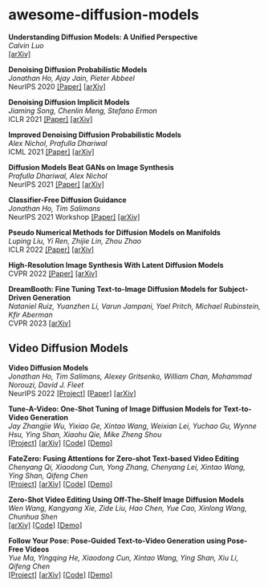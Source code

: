 # awesome-diffusion-models

**Understanding Diffusion Models: A Unified Perspective**<br>
*Calvin Luo*<br>
[[arXiv]](https://arxiv.org/abs/2208.11970)

**Denoising Diffusion Probabilistic Models**<br>
*Jonathan Ho, Ajay Jain, Pieter Abbeel*<br>
NeurIPS 2020 [[Paper]](https://proceedings.neurips.cc/paper/2020/hash/4c5bcfec8584af0d967f1ab10179ca4b-Abstract.html) [[arXiv]](https://arxiv.org/abs/2006.11239)

**Denoising Diffusion Implicit Models**<br>
*Jiaming Song, Chenlin Meng, Stefano Ermon*<br>
ICLR 2021 [[Paper]](https://openreview.net/forum?id=St1giarCHLP) [[arXiv]](https://arxiv.org/abs/2010.02502)

**Improved Denoising Diffusion Probabilistic Models**<br>
*Alex Nichol, Prafulla Dhariwal*<br>
ICML 2021 [[Paper]](https://arxiv.org/abs/2102.09672) [[arXiv]](https://arxiv.org/abs/2105.05233)

**Diffusion Models Beat GANs on Image Synthesis**<br>
*Prafulla Dhariwal, Alex Nichol*<br>
NeurIPS 2021 [[Paper]](https://papers.nips.cc/paper/2021/hash/49ad23d1ec9fa4bd8d77d02681df5cfa-Abstract.html) [[arXiv]](https://arxiv.org/abs/2105.05233)

**Classifier-Free Diffusion Guidance**<br>
*Jonathan Ho, Tim Salimans*<br>
NeurIPS 2021 Workshop [[Paper]](https://openreview.net/forum?id=qw8AKxfYbI) [[arXiv]](https://arxiv.org/abs/2207.12598)

**Pseudo Numerical Methods for Diffusion Models on Manifolds**<br>
*Luping Liu, Yi Ren, Zhijie Lin, Zhou Zhao*<br>
ICLR 2022 [[Paper]](https://openreview.net/forum?id=PlKWVd2yBkY) [[arXiv]](https://arxiv.org/abs/2202.09778)

**High-Resolution Image Synthesis With Latent Diffusion Models**<br>
CVPR 2022 [[Paper]](https://openaccess.thecvf.com/content/CVPR2022/html/Rombach_High-Resolution_Image_Synthesis_With_Latent_Diffusion_Models_CVPR_2022_paper.html) [[arXiv]](https://arxiv.org/abs/2112.10752)

**DreamBooth: Fine Tuning Text-to-Image Diffusion Models for Subject-Driven Generation**<br>
*Nataniel Ruiz, Yuanzhen Li, Varun Jampani, Yael Pritch, Michael Rubinstein, Kfir Aberman*<br>
CVPR 2023 [[arXiv]](https://arxiv.org/abs/2208.12242)

## Video Diffusion Models

**Video Diffusion Models**<br>
*Jonathan Ho, Tim Salimans, Alexey Gritsenko, William Chan, Mohammad Norouzi, David J. Fleet*<br>
NeurIPS 2022 [[Project]](https://video-diffusion.github.io) [[Paper]](https://openreview.net/forum?id=f3zNgKga_ep) [[arXiv]](https://arxiv.org/abs/2204.03458)

**Tune-A-Video: One-Shot Tuning of Image Diffusion Models for Text-to-Video Generation**<br>
*Jay Zhangjie Wu, Yixiao Ge, Xintao Wang, Weixian Lei, Yuchao Gu, Wynne Hsu, Ying Shan, Xiaohu Qie, Mike Zheng Shou*<br>
[[Project]](https://tuneavideo.github.io) [[arXiv]](https://arxiv.org/abs/2212.11565) [[Code]](https://github.com/showlab/Tune-A-Video) [[Demo]](https://huggingface.co/spaces/Tune-A-Video-library/Tune-A-Video-inference)

**FateZero: Fusing Attentions for Zero-shot Text-based Video Editing**<br>
*Chenyang Qi, Xiaodong Cun, Yong Zhang, Chenyang Lei, Xintao Wang, Ying Shan, Qifeng Chen*<br>
[[Project]](https://fate-zero-edit.github.io) [[arXiv]](https://arxiv.org/abs/2303.09535) [[Code]](https://github.com/ChenyangQiQi/FateZero) [[Demo]](https://huggingface.co/spaces/chenyangqi/FateZero)

**Zero-Shot Video Editing Using Off-The-Shelf Image Diffusion Models**<br>
*Wen Wang, Kangyang Xie, Zide Liu, Hao Chen, Yue Cao, Xinlong Wang, Chunhua Shen*<br>
[[arXiv]](https://arxiv.org/abs/2303.17599) [[Code]](https://github.com/baaivision/vid2vid-zero) [[Demo]](https://huggingface.co/spaces/BAAI/vid2vid-zero)

**Follow Your Pose: Pose-Guided Text-to-Video Generation using Pose-Free Videos**<br>
*Yue Ma, Yingqing He, Xiaodong Cun, Xintao Wang, Ying Shan, Xiu Li, Qifeng Chen*<br>
[[Project]](https://follow-your-pose.github.io) [[arXiv]](https://arxiv.org/abs/2304.01186) [[Code]](https://arxiv.org/abs/2304.01186) [[Demo]](https://huggingface.co/spaces/YueMafighting/FollowYourPose)
